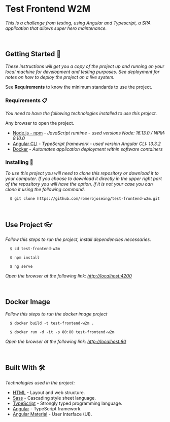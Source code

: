 # Test Frontend W2M

_This is a challenge from testing, using Angular and Typescript, a SPA application that allows super hero maintenance._

<br>

## Getting Started 🚀

_These instructions will get you a copy of the project up and running on your local machine for development and testing purposes. See deployment for notes on how to deploy the project on a live system._

See **Requirements** to know the minimum standards to use the project.

### Requirements 📋

_You need to have the following technologies installed to use this project._

Any browser to open the project.

* [Node.js - npm](https://nodejs.org/es/) - *JavaScript runtime - used versions Node: 16.13.0 / NPM: 8.10.0*
* [Angular CLI](https://angular.io/cli) - *TypeScript framework - used version Angular CLI: 13.3.2*
* [Docker](https://www.docker.com/) - *Automates application deployment within software containers*


### Installing 🔧

_To use this project you will need to clone this repository or download it to your computer. If you choose to download it directly in the upper right part of the repository you will have the option, if it is not your case you can clone it using the following command._

```ssh
  $ git clone https://github.com/romerojoseing/test-frontend-w2m.git
```

<br>

## Use Project 👓

_Follow this steps to run the project, install dependencies necessaries._

```ssh
  $ cd test-frontend-w2m
```

```ssh
  $ npm install
```

```ssh
  $ ng serve
```

_Open the browser at the following link: [http://localhost:4200](http://localhost:4200)_

<br>

## Docker Image

_Follow this steps to run the docker image project_

```ssh
  $ docker build -t test-frontend-w2m .
```

```ssh
  $ docker run -d -it -p 80:80 test-frontend-w2m
```

_Open the browser at the following link: [http://localhost:80](http://localhost:80)_

<br>

## Built With 🛠️

_Technologies used in the project:_

* [HTML](https://es.wikipedia.org/wiki/HTML) - Layout and web structure.
* [Sass](https://sass-lang.com/) - Cascading style sheet language.
* [TypeScript](https://www.typescriptlang.org/) - Strongly typed programming language.
* [Angular](https://angular.io//) - TypeScript framework.
* [Angular Material](https://material.angular.io/) - User Interface (UI).
